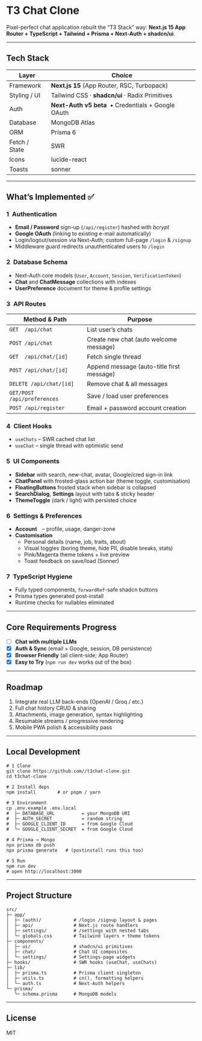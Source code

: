 # T3 Chat Clone

Pixel-perfect chat application rebuilt the “T3 Stack” way: **Next.js 15 App Router + TypeScript + Tailwind + Prisma + Next-Auth + shadcn/ui**.

---

## Tech Stack

| Layer         | Choice                                                                             |
| ------------- | ---------------------------------------------------------------------------------- |
| Framework     | **Next.js 15** (App Router, RSC, Turbopack)                                        |
| Styling / UI  | Tailwind CSS · **shadcn/ui** · Radix Primitives                                    |
| Auth          | **Next-Auth v5 beta** &nbsp;•  Credentials + Google OAuth                          |
| Database      | MongoDB Atlas                                                                      |
| ORM           | Prisma 6                                                                           |
| Fetch / State | SWR                                                                                |
| Icons         | lucide-react                                                                       |
| Toasts        | sonner                                                                             |

---

## What’s Implemented ✅

### 1 Authentication
- **Email / Password** sign-up (`/api/register`) hashed with _bcrypt_  
- **Google OAuth** (linking to existing e-mail automatically)  
- Login/logout/session via Next-Auth; custom full-page `/login` & `/signup`  
- Middleware guard redirects unauthenticated users to `/login`

### 2 Database Schema
- Next-Auth core models (`User`, `Account`, `Session`, `VerificationToken`)  
- **Chat** and **ChatMessage** collections with indexes  
- **UserPreference** document for theme & profile settings

### 3 API Routes
| Method & Path               | Purpose                                      |
| --------------------------- | -------------------------------------------- |
| `GET  /api/chat`            | List user’s chats                            |
| `POST /api/chat`            | Create new chat (auto welcome message)       |
| `GET  /api/chat/[id]`       | Fetch single thread                          |
| `POST /api/chat/[id]`       | Append message (auto-title first message)    |
| `DELETE /api/chat/[id]`     | Remove chat & all messages                   |
| `GET/POST /api/preferences` | Save / load user preferences                 |
| `POST /api/register`        | Email + password account creation            |

### 4 Client Hooks
- `useChats` – SWR cached chat list
- `useChat`  – single thread with optimistic send

### 5 UI Components
- **Sidebar** with search, new-chat, avatar, Google/cred sign-in link  
- **ChatPanel** with frosted-glass action bar (theme toggle, customisation)  
- **FloatingButtons** frosted stack when sidebar is collapsed  
- **SearchDialog**, **Settings** layout with tabs & sticky header  
- **ThemeToggle** (dark / light) with persisted choice

### 6 Settings & Preferences
- **Account** – profile, usage, danger-zone  
- **Customisation**  
  - Personal details (name, job, traits, about)  
  - Visual toggles (boring theme, hide PII, disable breaks, stats)  
  - Pink/Magenta theme tokens + live preview  
  - Toast feedback on save/load (Sonner)

### 7 TypeScript Hygiene
- Fully typed components, `forwardRef`-safe shadcn buttons  
- Prisma types generated post-install  
- Runtime checks for nullables eliminated

---

## Core Requirements Progress

- [ ] **Chat with multiple LLMs**  
- [x] **Auth & Sync** (email + Google, session, DB persistence)  
- [x] **Browser Friendly** (all client-side; App Router)  
- [x] **Easy to Try** (`npm run dev` works out of the box)

---

## Roadmap

1. Integrate real LLM back-ends (OpenAI / Groq / etc.)  
2. Full chat history CRUD & sharing  
3. Attachments, image generation, syntax highlighting  
4. Resumable streams / progressive rendering  
5. Mobile PWA polish & accessibility pass

---

## Local Development

```
# 1 Clone
git clone https://github.com//t3chat-clone.git
cd t3chat-clone

# 2 Install deps
npm install        # or pnpm / yarn

# 3 Environment
cp .env.example .env.local
#  ├─ DATABASE_URL          = your MongoDB URI
#  ├─ AUTH_SECRET           = random string
#  ├─ GOOGLE_CLIENT_ID      = from Google Cloud
#  └─ GOOGLE_CLIENT_SECRET  = from Google Cloud

# 4 Prisma → Mongo
npx prisma db push
npx prisma generate   # (postinstall runs this too)

# 5 Run
npm run dev
# open http://localhost:3000
```

---

## Project Structure

```
src/
├─ app/
│  ├─ (auth)/            # /login /signup layout & pages
│  ├─ api/               # Next.js route handlers
│  ├─ settings/          # /settings with nested tabs
│  └─ globals.css        # Tailwind layers + theme tokens
├─ components/
│  ├─ ui/                # shadcn/ui primitives
│  ├─ chat/              # Chat UI composites
│  └─ settings/          # Settings-page widgets
├─ hooks/                # SWR hooks (useChat, useChats)
├─ lib/
│  ├─ prisma.ts          # Prisma client singleton
│  ├─ utils.ts           # cn(), formatting helpers
│  └─ auth.ts            # Next-Auth helpers
└─ prisma/
   └─ schema.prisma      # MongoDB models
```

---

## License

MIT
